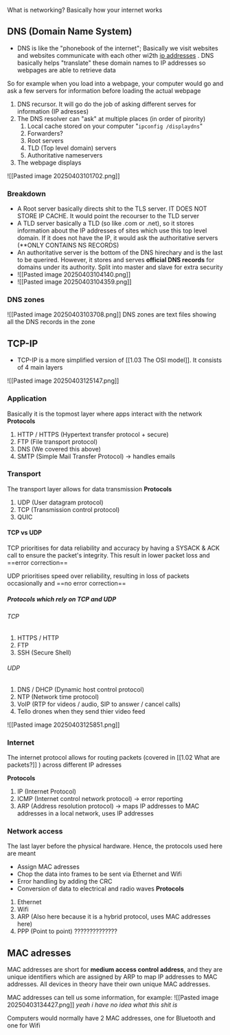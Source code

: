 What is networking? Basically how your internet works 

## DNS (Domain Name System)
- DNS is like the "phonebook of the internet"; Basically we visit websites and websites communicate with each other wi2th [ip addresses](https://www.cloudflare.com/learning/network-layer/internet-protocol/) . DNS basically helps "translate" these domain names to IP addresses so webpages are able to retrieve data 

So for example when you load into a webpage, your computer would go and ask a few servers for information before loading the actual webpage
1. DNS recursor. It will go do the job of asking different serves for information (IP adresses)
2. The DNS resolver can "ask" at multiple places (in order of pirority)
	1. Local cache stored on your computer "``ipconfig /displaydns``"
	2.  Forwarders? 
	3. Root servers
	4. TLD (Top level domain) servers
	5. Authoritative nameservers
3. The webpage displays 

![[Pasted image 20250403101702.png]]
### Breakdown
- A Root server basically directs shit to the TLS server. IT DOES NOT STORE IP CACHE. It would point the recourser to the TLD server
- A TLD server basically a TLD (so like .com or .net), so it stores information about the IP addresses of  sites which use this top level domain. If it does not have the IP, it would ask the authoritative servers (**ONLY CONTAINS NS RECORDS)
- An authoritative server is the bottom of the DNS hirechary and is the last to be querired. However, it stores and serves **official DNS records** for domains under its authority. Split into master and slave for extra security
- ![[Pasted image 20250403104140.png]]
- ![[Pasted image 20250403104359.png]]


### DNS zones
![[Pasted image 20250403103708.png]]
DNS zones are text files showing all the DNS records in the zone 


## TCP-IP
- TCP-IP is a more simplified version of [[1.03 The OSI model]]. It consists of 4 main layers 

![[Pasted image 20250403125147.png]]

### Application
Basically it is the topmost layer where apps interact with the network
**Protocols**
1. HTTP / HTTPS (Hypertext transfer protocol + secure) 
2. FTP (File transport protocol)
3. DNS (We covered this above)
4. SMTP (Simple Mail Transfer Protocol) → handles emails 
### Transport
The transport layer allows for data transmission
**Protocols**
1. UDP (User datagram protocol)
2. TCP (Transmission control protocol)
3. QUIC 
#### TCP vs UDP
TCP prioritises for data reliability and accuracy by having a SYSACK & ACK call to ensure the packet's integrity. This result in lower packet loss and ==error correction== 

UDP prioritises speed over reliability, resulting in loss of packets occasionally and ==no error correction==
##### Protocols which rely on TCP and UDP 
###### TCP
1. HTTPS / HTTP
2. FTP
3. SSH (Secure Shell)
###### UDP
1. DNS / DHCP (Dynamic host control protocol)
2. NTP (Network time protocol)
3. VoIP (RTP for videos / audio, SIP to answer / cancel calls)
4. Tello drones when they send thier video feed 

![[Pasted image 20250403125851.png]]
### Internet
The internet protocol allows for routing packets (covered in [[1.02 What are packets?]] ) across different IP adresses

**Protocols**
 1. IP (Internet Protocol) 
 2. ICMP (Internet control network protocol) → error reporting
 3. ARP (Address resolution protocol) → maps IP addresses to MAC addresses in a local network, uses IP addresses
### Network access 
The last layer before the physical hardware. Hence, the protocols used here are meant 
- Assign MAC adresses 
- Chop the data into frames to be sent via Ethernet and Wifi
- Error handling by adding the CRC
- Conversion of data to electrical and radio waves
**Protocols**
1. Ethernet
2. Wifi
3. ARP (Also here because it is a hybrid protocol, uses MAC addresses here)
4. PPP (Point to point) ??????????????

## MAC adresses
MAC addresses are short for **medium access control address**, and they are unique identifiers which are assigned by ARP to map IP addresses to MAC addresses. All devices in theory have their own unique MAC addresses. 

MAC addresses can tell us some information, for example:
![[Pasted image 20250403134427.png]]
*yeah i have no idea what this shit is*

Computers would normally have 2 MAC addresses, one for Bluetooth and one for Wifi

